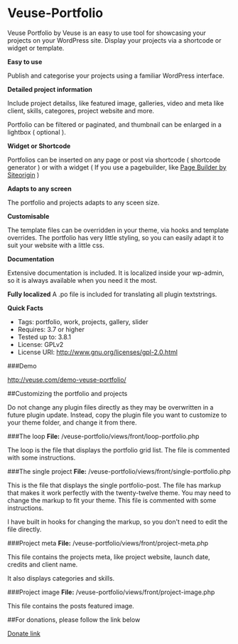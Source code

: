 Veuse-Portfolio
===============

Veuse Portfolio by Veuse is an easy to use tool for showcasing your projects on your WordPress site.  Display your projects  via a shortcode or widget or template.



**Easy to use**

Publish and categorise your projects using a familiar WordPress interface.


**Detailed project information**

Include project detailss, like featured image, galleries, video and meta like client, skills, categores, project website and more.

Portfolio can be filtered or paginated, and thumbnail can be enlarged in a lightbox ( optional ).


**Widget or Shortcode**

Portfolios can be inserted on any page or post via shortcode ( shortcode generator ) or with a widget ( If you use a pagebuilder, like <a href="http://wordpress.org/plugins/siteorigin-panels/">Page Builder by Siteorigin</a> )


**Adapts to any screen**

The portfolio and projects adapts to any sceen size.


**Customisable**

The template files can be overridden in your theme, via hooks and template overrides. The portfolio has very little styling, so you can easily adapt it to suit your website with a little css. 


**Documentation**

Extensive documentation is included. It is localized inside your wp-admin, so it is always available when you need it the most.


**Fully localized**
A .po file is included for translating all plugin textstrings.


**Quick Facts**

- Tags: portfolio, work, projects, gallery, slider
- Requires: 3.7 or higher
- Tested up to: 3.8.1
- License: GPLv2
- License URI: <h href="http://www.gnu.org/licenses/gpl-2.0.html">http://www.gnu.org/licenses/gpl-2.0.html</a>

###Demo

http://veuse.com/demo-veuse-portfolio/


##Customizing the portfolio and projects

Do not change any plugin files directly as they may be overwritten in a future plugin update. Instead, copy the plugin file you want to customize to your theme folder, and change it from there.


###The loop
**File:** /veuse-portfolio/views/front/loop-portfolio.php

The loop is the file that displays the portfolio grid list. The file is commented with some instructions.


###The single project
**File:** /veuse-portfolio/views/front/single-portfolio.php

This is the file that displays the single portfolio-post. The file has markup that makes it work perfectly with the twenty-twelve theme. You may need to change the markup to fit your theme. This file is commented with some instructions.

I have built in hooks for changing the markup, so you don't need to edit the file directly.

###Project meta
**File:** /veuse-portfolio/views/front/project-meta.php

This file contains the projects meta, like project website, launch date, credits and client name.

It also displays categories and skills.

###Project image
**File:** /veuse-portfolio/views/front/project-image.php

This file contains the posts featured image.


##For donations, please follow the link below

<a href="https://www.paypal.com/cgi-bin/webscr?cmd=_donations&business=andreas%2ewilthil%40gmail%2ecom&lc=NO&item_name=Veuse&no_note=0&cn=Add%20special%20instructions%20to%20the%20seller%3a&no_shipping=1&currency_code=NOK&bn=PP%2dDonationsBF%3abtn_donateCC_LG%2egif%3aNonHosted"> Donate link</a>
